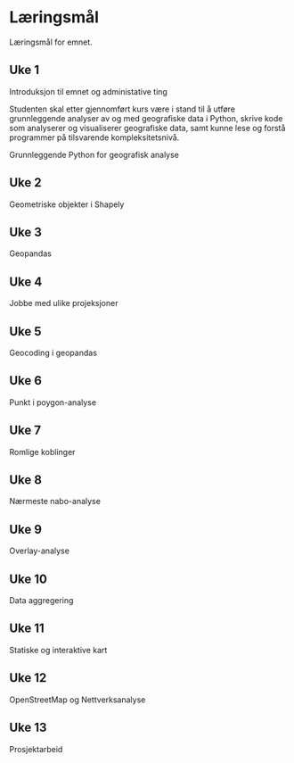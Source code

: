 # Læringsmål

Læringsmål for emnet.

## Uke 1

Introduksjon til emnet og administative ting

Studenten skal etter gjennomført kurs være i stand til å utføre grunnleggende analyser av og med geografiske data i Python, skrive kode som analyserer og visualiserer geografiske data, samt kunne lese og forstå programmer på tilsvarende kompleksitetsnivå.

Grunnleggende Python for geografisk analyse

## Uke 2

Geometriske objekter i Shapely

## Uke 3

Geopandas

## Uke 4

Jobbe med ulike projeksjoner

## Uke 5

Geocoding i geopandas

## Uke 6

Punkt i poygon-analyse

## Uke 7

Romlige koblinger

## Uke 8

Nærmeste nabo-analyse

## Uke 9

Overlay-analyse

## Uke 10

Data aggregering

## Uke 11

Statiske og interaktive kart

## Uke 12

OpenStreetMap og Nettverksanalyse

## Uke 13

Prosjektarbeid